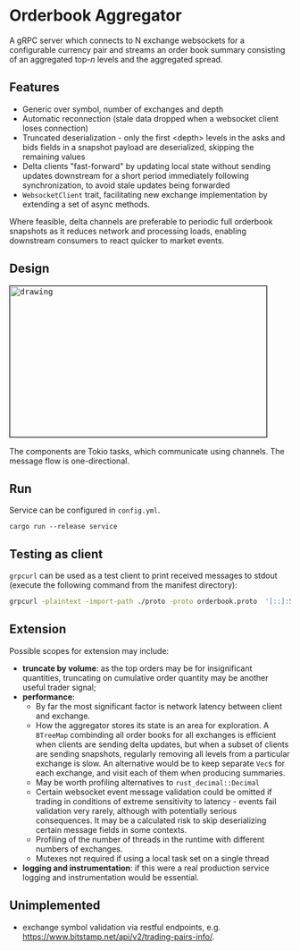 # Orderbook Aggregator

A gRPC server which connects to N exchange websockets for a configurable currency pair and streams an order book summary consisting of an aggregated top-*n* levels and the aggregated spread. 

## Features 

- Generic over symbol, number of exchanges and depth
- Automatic reconnection (stale data dropped when a websocket client loses connection)
- Truncated deserialization - only the first \<depth\> levels in the asks and bids fields in a snapshot payload are deserialized, skipping the remaining values
- Delta clients "fast-forward" by updating local state without sending updates downstream for a short period immediately following synchronization, to avoid stale updates being forwarded 
- `WebsocketClient` trait, facilitating new exchange implementation by extending a set of async methods.


Where feasible, delta channels are preferable to periodic full orderbook snapshots as it reduces network and processing loads, enabling downstream consumers to react quicker to market events. 

## Design

<kbd><img src="https://i.ibb.co/zSTg3fc/mermaid-diagram-2023-03-02-023950.png" alt="drawing" width="460" height="270"  style="border:1px solid black;"/></kbd>  &nbsp; 

The components are Tokio tasks, which communicate using channels. The message flow is one-directional.

 ## Run

Service can be configured in `config.yml`.

`cargo run --release service`

## Testing as client

`grpcurl` can be used as a test client to print received messages to stdout (execute the following command from the manifest directory): 

```bash
grpcurl -plaintext -import-path ./proto -proto orderbook.proto  '[::]:50051' orderbook.OrderbookAggregator/BookSummary
```
## Extension

Possible scopes for extension may include:
- **truncate by volume**: as the top orders may be for insignificant quantities, truncating on cumulative order quantity may be another useful trader signal;
- **performance**: 
    - By far the most significant factor is network latency between client and exchange.
    - How the aggregator stores its state is an area for exploration. A `BTreeMap` combinding all order books for all exchanges is efficient when clients are sending delta updates, but when a subset of clients are sending snapshots, regularly removing all levels from a particular exchange is slow. An alternative would be to keep separate `Vec`s for each exchange, and visit each of them when producing summaries.
    - May be worth profiling alternatives to `rust_decimal::Decimal`
    - Certain websocket event message validation could be omitted if trading in conditions of extreme sensitivity to latency - events fail validation very rarely, although with potentially serious consequences. It may be a calculated risk to skip deserializing certain message fields in some contexts.
    - Profiling of the number of threads in the runtime with different numbers of exchanges.
    - Mutexes not required if using a local task set on a single thread
- **logging and instrumentation**: if this were a real production service logging and instrumentation would be essential.

## Unimplemented
- exchange symbol validation via restful endpoints, e.g. https://www.bitstamp.net/api/v2/trading-pairs-info/. 
